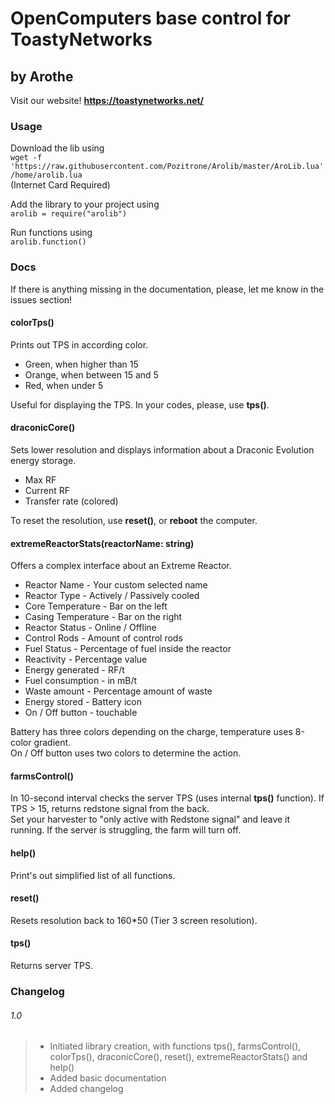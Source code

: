 # OpenComputers base control for ToastyNetworks
## by Arothe
Visit our website! **https://toastynetworks.net/**

### Usage
Download the lib using  
`wget -f 'https://raw.githubusercontent.com/Pozitrone/Arolib/master/AroLib.lua' /home/arolib.lua`  
(Internet Card Required)  

Add the library to your project using  
`arolib = require("arolib")`  

Run functions using  
`arolib.function()`  

### Docs
If there is anything missing in the documentation, please, let me know in the issues section! 

#### colorTps()
Prints out TPS in according color. 
* Green, when higher than 15
* Orange, when between 15 and 5
* Red, when under 5  

Useful for displaying the TPS. In your codes, please, use **tps()**.  

#### draconicCore()
Sets lower resolution and displays information about a Draconic Evolution energy storage.  
* Max RF  
* Current RF
* Transfer rate (colored)  

To reset the resolution, use **reset()**, or **reboot** the computer.  

#### extremeReactorStats(reactorName: string)
Offers a complex interface about an Extreme Reactor.
* Reactor Name - Your custom selected name
* Reactor Type - Actively / Passively cooled
* Core Temperature - Bar on the left
* Casing Temperature - Bar on the right
* Reactor Status - Online / Offline
* Control Rods - Amount of control rods
* Fuel Status - Percentage of fuel inside the reactor
* Reactivity - Percentage value
* Energy generated - RF/t
* Fuel consumption - in mB/t
* Waste amount - Percentage amount of waste  
* Energy stored - Battery icon
* On / Off button - touchable

Battery has three colors depending on the charge, temperature uses 8-color gradient.  
On / Off button uses two colors to determine the action.  

#### farmsControl()
In 10-second interval checks the server TPS (uses internal **tps()** function). If TPS > 15, returns redstone signal from the back.  
Set your harvester to "only active with Redstone signal" and leave it running. If the server is struggling, the farm will turn off.

#### help()
Print's out simplified list of all functions.  

#### reset()
Resets resolution back to 160\*50 (Tier 3 screen resolution). 

#### tps()
Returns server TPS.

### Changelog
###### 1.0
> * Initiated library creation, with functions tps(), farmsControl(), colorTps(), draconicCore(), reset(), extremeReactorStats() and help()  
> * Added basic documentation  
> * Added changelog  
